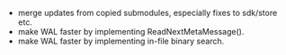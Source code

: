 * merge updates from copied submodules, especially fixes to sdk/store etc.
* make WAL faster by implementing ReadNextMetaMessage().
* make WAL faster by implementing in-file binary search.
